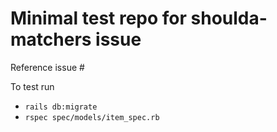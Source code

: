 # Minimal test repo for shoulda-matchers issue

Reference issue #

To test run

* `rails db:migrate`
* `rspec spec/models/item_spec.rb`
